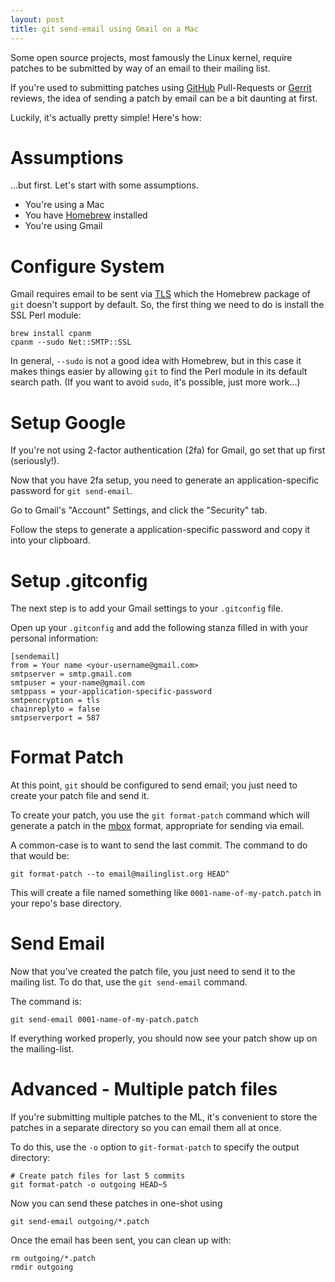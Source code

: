 ```yaml
---
layout: post
title: git send-email using Gmail on a Mac
---
```



Some open source projects, most famously the Linux kernel, require patches to
be submitted by way of an email to their mailing list.

If you're used to submitting patches using [GitHub](https://github.com)
Pull-Requests or [Gerrit](https://code.google.com/p/gerrit/) reviews, the idea
of sending a patch by email can be a bit daunting at first.

Luckily, it's actually pretty simple! Here's how:


Assumptions
===========

...but first. Let's start with some assumptions.

* You're using a Mac
* You have [Homebrew](http://brew.sh/) installed
* You're using Gmail


Configure System
================

Gmail requires email to be sent via
[TLS](http://en.wikipedia.org/wiki/Transport_Layer_Security) which the
Homebrew package of `git` doesn't support by default. So, the first thing we
need to do is install the SSL Perl module:

    brew install cpanm
    cpanm --sudo Net::SMTP::SSL

In general, `--sudo` is not a good idea with Homebrew, but in this case it
makes things easier by allowing `git` to find the Perl module in its default
search path. (If you want to avoid `sudo`, it's possible, just more work...)


Setup Google
============

If you're not using 2-factor authentication (2fa) for Gmail, go set that up first
(seriously!).

Now that you have 2fa setup, you need to generate an application-specific
password for `git send-email`.

Go to Gmail's "Account" Settings, and click the "Security" tab.

Follow the steps to generate a application-specific password and copy it into
your clipboard.


Setup .gitconfig
================

The next step is to add your Gmail settings to your `.gitconfig` file.

Open up your `.gitconfig` and add the following stanza filled in with your
personal information:

    [sendemail]
    from = Your name <your-username@gmail.com>
    smtpserver = smtp.gmail.com
    smtpuser = your-name@gmail.com
    smtppass = your-application-specific-password
    smtpencryption = tls
    chainreplyto = false
    smtpserverport = 587


Format Patch
============

At this point, `git` should be configured to send email; you just need to
create your patch file and send it.

To create your patch, you use the `git format-patch` command which will
generate a patch in the [mbox](http://en.wikipedia.org/wiki/Mbox) format,
appropriate for sending via email.

A common-case is to want to send the last commit. The command to do that would
be:

    git format-patch --to email@mailinglist.org HEAD^

This will create a file named something like `0001-name-of-my-patch.patch` in
your repo's base directory.


Send Email
==========

Now that you've created the patch file, you just need to send it to the
mailing list. To do that, use the `git send-email` command.

The command is:

    git send-email 0001-name-of-my-patch.patch


If everything worked properly, you should now see your patch show up on the
mailing-list.


Advanced - Multiple patch files
===============================

If you're submitting multiple patches to the ML, it's convenient to store the
patches in a separate directory so you can email them all at once.

To do this, use the `-o` option to `git-format-patch` to specify the output
directory:

    # Create patch files for last 5 commits
    git format-patch -o outgoing HEAD~5

Now you can send these patches in one-shot using

    git send-email outgoing/*.patch

Once the email has been sent, you can clean up with:

    rm outgoing/*.patch
    rmdir outgoing
